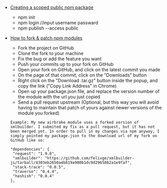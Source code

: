 - [Creating a scoped public npm package](https://docs.npmjs.com/creating-and-publishing-scoped-public-packages)
   - npm init
   - npm login  //input username passward
   - npm publish --access public


- [How to fork & patch npm modules](http://debuggable.com/posts/how-to-fork-patch-npm-modules:4e2eb9f3-e584-44be-b1a9-3db7cbdd56cb)
   - Fork the project on GitHub
   - Clone the fork to your machine
   - Fix the bug or add the feature you want
   - Push your commits up to your fork on GitHub
   - Open your fork on GitHub, and click on the latest commit you made
   - On the page of that commit, click on the "Downloads" button
   - Right click on the "Download .tar.gz" button inside the popup, and copy the link ("Copy Link Address" in Chrome)
   - Open up your package.json file, and replace the version number of the module with the url you just copied
   - Send a pull request upstream (Optional, but this way you will avoid having to maintain that patch of yours against newer versions of the module you forked)
   ``` 
   Example: My new airbrake module uses a forked version of xmlbuilder. I submited my fix as a pull request, but it has not been merged yet. In order to pull in my changes via npm anyway, I simply pointed my package.json to the download url of my fork on GitHub like so:
   ``` 
   ``` 
   "dependencies": {
    "request": "1.9.8",
    "xmlbuilder": "https://github.com/felixge/xmlbuilder-js/tarball/4303eb2650a4b819a980b1dc9d2965862a1e9faf",
    "stack-trace": "0.0.5",
    "traverse": "0.4.4",
    "hashish": "0.0.4"
  },
   ``` 
